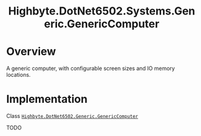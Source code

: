 <h1 align="center">Highbyte.DotNet6502.Systems.Generic.GenericComputer</h1>

# Overview

A generic computer, with configurable screen sizes and IO memory locations.

# Implementation
Class [```Highbyte.DotNet6502.Generic.GenericComputer```](../src/libraries/Highbyte.DotNet6502.Systems/Generic/GenericComputer.cs)

TODO